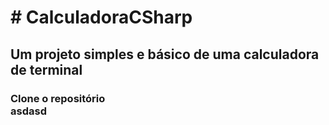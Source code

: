 <h1># CalculadoraCSharp</h1>

<h2>Um projeto simples e básico de uma calculadora de terminal</h2>
<h3>
  Clone o repositório
  <br>
  asdasd
</h3>
